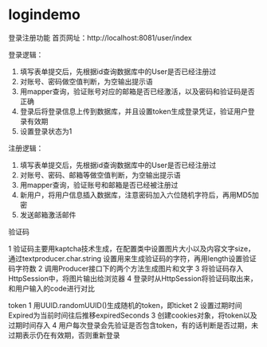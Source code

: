 # logindemo
登录注册功能
首页网址：http://localhost:8081/user/index

登录逻辑：
1. 填写表单提交后，先根据id查询数据库中的User是否已经注册过
2. 对账号、密码做空值判断，为空输出提示语
3. 用mapper查询，验证账号对应的邮箱是否已经激活，以及密码和验证码是否正确
4. 登录后将登录信息上传到数据库，并且设置token生成登录凭证，验证用户登录有效期
5. 设置登录状态为1

注册逻辑：
1. 填写表单提交后，先根据id查询数据库中的User是否已经注册过
2. 对账号、密码、邮箱等做空值判断，为空输出提示语
3. 用mapper查询，验证账号和邮箱是否已经被注册过
4. 新用户，将用户信息插入数据库，注意密码加入六位随机字符后，再用MD5加密
5. 发送邮箱激活邮件

验证码

1 验证码主要用kaptcha技术生成，在配置类中设置图片大小以及内容文字size，通过textproducer.char.string 设置用来生成验证码的字符，再用length设置验证码字符数
2 调用Producer接口下的两个方法生成图片和文字
3 将验证码存入HttpSession中，将图片输出给浏览器
4 登录时从HttpSession将验证码取出来，和用户输入的code进行对比

token
1 用UUID.randomUUID()生成随机的token，即ticket
2 设置过期时间Expired为当前时间往后推移expiredSeconds
3 创建cookies对象，将token以及过期时间存入
4 用户每次登录会先验证是否包含token，有的话判断是否过期，未过期表示仍在有效期，否则重新登录


